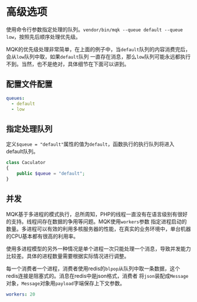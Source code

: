 高级选项
========

使用命令行参数指定处理的队列。`vendor/bin/mqk --queue default --queue low`，按照先后顺序处理优先级。

MQK的优先级处理非常简单，在上面的例子中，当`default`队列的内容消费完后，会从`low`队列中取，如果`default`队列
一直存在消息，那么`low`队列可能永远都执行不到。当然，也不是绝对，具体细节在下面可以讲到。

配置文件配置
--------

```yaml
queues:
  - default
  - low
```

指定处理队列
-----------

定义`$queue = "default"`属性的值为`default`，函数执行的执行队列将进入default队列。

```php
class Caculator
{
    public $queue = "default";
}
```

并发
----

MQK基于多进程的模式执行，总所周知，PHP的线程一直没有在语言级别有很好的支持。线程间存在数据的争用等问题。MQK使用`workers`参数
指定进程启动的数量。多进程可以有效的利用多核服务器的性能，在真实的业务环境中，单台机器的CPU基本都有很高的利用率。

使用多进程模型的另外一种情况是单个进程一次只能处理一个消息，导致并发能力比较差。具体的进程数量需要根据实际情况进行调整。

每一个消费者一个进程，消费者使用redis的`blpop`从队列中取一条数据，这个redis连接是阻塞式的。消息在redis中是json格式，消费者
将`json`装配成`Message`对象，`Message`对象用`payload`字端保存上下文参数。

```yaml
workers: 20
```